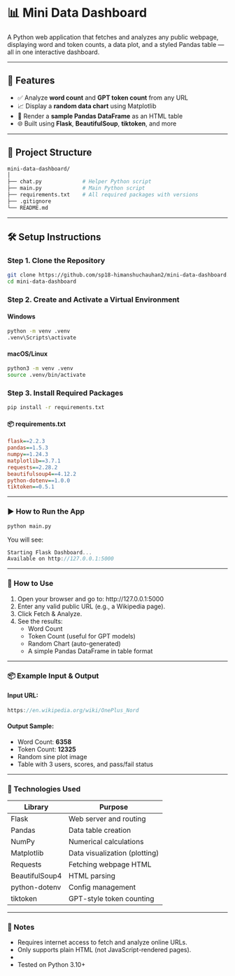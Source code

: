 # 📊 Mini Data Dashboard

A Python web application that fetches and analyzes any public webpage, displaying word and token counts, a data plot, and a styled Pandas table — all in one interactive dashboard.

---

## 🚀 Features

- ✅ Analyze **word count** and **GPT token count** from any URL
- 📈 Display a **random data chart** using Matplotlib
- 🧮 Render a **sample Pandas DataFrame** as an HTML table
- 🌐 Built using **Flask**, **BeautifulSoup**, **tiktoken**, and more

---

## 📁 Project Structure

```bash
mini-data-dashboard/
│
├── chat.py             # Helper Python script
├── main.py             # Main Python script
├── requirements.txt    # All required packages with versions
├── .gitignore  
└── README.md
```

---

## 🛠️ Setup Instructions

### Step 1. Clone the Repository

```bash
git clone https://github.com/sp18-himanshuchauhan2/mini-data-dashboard.git
cd mini-data-dashboard
```

### Step 2. Create and Activate a Virtual Environment

#### Windows
```bash
python -m venv .venv
.venv\Scripts\activate
```

#### macOS/Linux
```bash
python3 -m venv .venv
source .venv/bin/activate
```

### Step 3. Install Required Packages

```bash
pip install -r requirements.txt
```

#### 📦 requirements.txt
```ini
flask==2.2.3
pandas==1.5.3
numpy==1.24.3
matplotlib==3.7.1
requests==2.28.2
beautifulsoup4==4.12.2
python-dotenv==1.0.0
tiktoken==0.5.1
```

---

### ▶️ How to Run the App

```bash
python main.py
```

<p>You will see:</p>

```cpp
Starting Flask Dashboard...
Available on http://127.0.0.1:5000
```

---

### 🧪 How to Use
<ol>
    <li>Open your browser and go to: http://127.0.0.1:5000</li>
    <li>Enter any valid public URL (e.g., a Wikipedia page).</li>
    <li>Click Fetch & Analyze.</li>
    <li>See the results:<ul>
        <li>Word Count</li>
        <li>Token Count (useful for GPT models)</li>
        <li>Random Chart (auto-generated)</li>
        <li>A simple Pandas DataFrame in table format</li>
    </ul></li>
</ol>

---

### 📦 Example Input & Output

#### Input URL:

```cpp
https://en.wikipedia.org/wiki/OnePlus_Nord
```

#### Output Sample:
<ul>
    <li>Word Count: <b>6358</b></li>
    <li>Token Count: <b>12325</b></li>
    <li>Random sine plot image</li>
    <li>Table with 3 users, scores, and pass/fail status</li>
</ul>

---

### 🧰 Technologies Used

| Library         | Purpose                           |
|-----------------|------------------------------------|
| Flask           | Web server and routing             |
| Pandas          | Data table creation                |
| NumPy           | Numerical calculations             |
| Matplotlib      | Data visualization (plotting)      |
| Requests        | Fetching webpage HTML              |
| BeautifulSoup4  | HTML parsing                       |
| python-dotenv   | Config management                  |
| tiktoken        | GPT-style token counting           |

---

### 📌 Notes
<ul>
    <li>Requires internet access to fetch and analyze online URLs.</li>
    <li>Only supports plain HTML (not JavaScript-rendered pages).<li>
    <li>Tested on Python 3.10+</li>
</ul>
